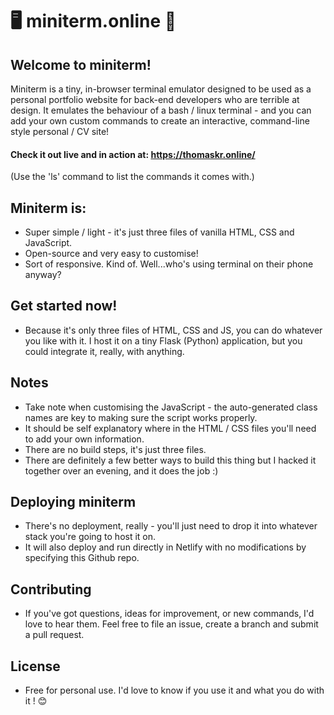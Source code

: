 # 🖥️ miniterm.online 🎉

## Welcome to miniterm!

Miniterm is a tiny, in-browser terminal emulator designed to be used as a
personal portfolio website for back-end developers who are terrible at design. It
emulates the behaviour of a bash / linux terminal - and you can add your own
custom commands to create an interactive, command-line style personal / CV site!

#### Check it out live and in action at: https://thomaskr.online/

(Use the 'ls' command to list the commands it comes with.)

## Miniterm is:

* Super simple / light - it's just three files of vanilla HTML, CSS and
 JavaScript.
* Open-source and very easy to customise!
* Sort of responsive. Kind of. Well...who's using terminal on their phone
 anyway?

## Get started now!

* Because it's only three files of HTML, CSS and JS, you can do whatever you
 like with it. I host it on a tiny Flask (Python) application, but you could
 integrate it, really, with anything.

## Notes

* Take note when customising the JavaScript - the auto-generated class names
 are key to making sure the script works properly.
* It should be self explanatory where in the HTML / CSS files you'll need to
 add your own information.
* There are no build steps, it's just three files.
* There are definitely a few better ways to build this thing but I hacked it
 together over an evening, and it does the job :)

## Deploying miniterm

* There's no deployment, really - you'll just need to drop it into whatever
 stack you're going to host it on.
* It will also deploy and run directly in Netlify with no modifications by specifying this Github repo.
 
## Contributing

* If you've got questions, ideas for improvement, or new commands, I'd love to
 hear them. Feel free to file an issue, create a branch and submit a pull request.

## License

* Free for personal use. I'd love to know if you use it and what you do with it
! 😊
